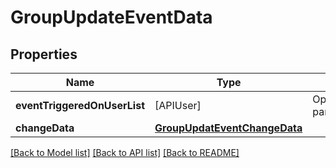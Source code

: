 # GroupUpdateEventData

## Properties
Name | Type | Description | Notes
------------ | ------------- | ------------- | -------------
**eventTriggeredOnUserList** | [APIUser] | Optional. Applicable for participantsAdded/participantsRemoved/adminMade/adminDismissed | [optional] 
**changeData** | [**GroupUpdatEventChangeData**](GroupUpdatEventChangeData.md) |  | [optional] 

[[Back to Model list]](../README.md#documentation-for-models) [[Back to API list]](../README.md#documentation-for-api-endpoints) [[Back to README]](../README.md)


